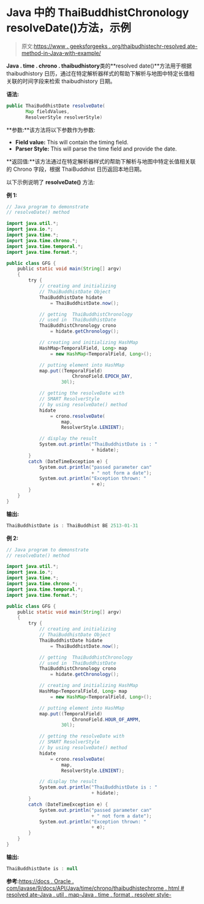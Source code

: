 # Java 中的 ThaiBuddhistChronology resolveDate()方法，示例

> 原文:[https://www . geeksforgeeks . org/thaibudhistechr-resolved ate-method-in-Java-with-example/](https://www.geeksforgeeks.org/thaibuddhistchronology-resolvedate-method-in-java-with-example/)

**Java . time . chrono . thaibudhistory**类的**resolved date()**方法用于根据 thaibudhistory 日历，通过在特定解析器样式的帮助下解析与地图中特定长值相关联的时间字段来检索 thaibudhistory 日期。

**语法:**

```java
public ThaiBuddhistDate resolveDate(
       Map fieldValues,
       ResolverStyle resolverStyle)

```

**参数:**该方法将以下参数作为参数:

*   **Field value:** This will contain the timing field.
*   **Parser Style:** This will parse the time field and provide the date.

**返回值:**该方法通过在特定解析器样式的帮助下解析与地图中特定长值相关联的 Chrono 字段，根据 ThaiBuddhist 日历返回本地日期。

以下示例说明了 **resolveDate()** 方法:

**例 1:**

```java
// Java program to demonstrate
// resolveDate() method

import java.util.*;
import java.io.*;
import java.time.*;
import java.time.chrono.*;
import java.time.temporal.*;
import java.time.format.*;

public class GFG {
    public static void main(String[] argv)
    {
        try {
            // creating and initializing
            // ThaiBuddhistDate Object
            ThaiBuddhistDate hidate
                = ThaiBuddhistDate.now();

            // getting  ThaiBuddhistChronology
            // used in  ThaiBuddhistDate
            ThaiBuddhistChronology crono
                = hidate.getChronology();

            // creating and initializing HashMap
            HashMap<TemporalField, Long> map
                = new HashMap<TemporalField, Long>();

            // putting element into HashMap
            map.put((TemporalField)
                        ChronoField.EPOCH_DAY,
                    30l);

            // getting the resolveDate with
            // SMART ResolverStyle
            // by using resolveDate() method
            hidate
                = crono.resolveDate(
                    map,
                    ResolverStyle.LENIENT);

            // display the result
            System.out.println("ThaiBuddhistDate is : "
                               + hidate);
        }
        catch (DateTimeException e) {
            System.out.println("passed parameter can"
                               + " not form a date");
            System.out.println("Exception thrown: "
                               + e);
        }
    }
}
```

**输出:**

```java
ThaiBuddhistDate is : ThaiBuddhist BE 2513-01-31

```

**例 2:**

```java
// Java program to demonstrate
// resolveDate() method

import java.util.*;
import java.io.*;
import java.time.*;
import java.time.chrono.*;
import java.time.temporal.*;
import java.time.format.*;

public class GFG {
    public static void main(String[] argv)
    {
        try {
            // creating and initializing
            // ThaiBuddhistDate Object
            ThaiBuddhistDate hidate
                = ThaiBuddhistDate.now();

            // getting  ThaiBuddhistChronology
            // used in  ThaiBuddhistDate
            ThaiBuddhistChronology crono
                = hidate.getChronology();

            // creating and initializing HashMap
            HashMap<TemporalField, Long> map
                = new HashMap<TemporalField, Long>();

            // putting element into HashMap
            map.put((TemporalField)
                        ChronoField.HOUR_OF_AMPM,
                    30l);

            // getting the resolveDate with
            // SMART ResolverStyle
            // by using resolveDate() method
            hidate
                = crono.resolveDate(
                    map,
                    ResolverStyle.LENIENT);

            // display the result
            System.out.println("ThaiBuddhistDate is : "
                               + hidate);
        }
        catch (DateTimeException e) {
            System.out.println("passed parameter can"
                               + " not form a date");
            System.out.println("Exception thrown: "
                               + e);
        }
    }
}
```

**输出:**

```java
ThaiBuddhistDate is : null

```

**参考:**[https://docs . Oracle . com/javase/9/docs/API/Java/time/chrono/thaibudhistechrome . html # resolved ate-Java . util . map-Java . time . format . resolver style-](https://docs.oracle.com/javase/9/docs/api/java/time/chrono/ThaiBuddhistChronology.html#resolveDate-java.util.Map-java.time.format.ResolverStyle-)
